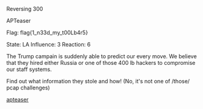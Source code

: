 Reversing 300

APTeaser

Flag: flag{1_n33d_my_t00Lb4r5}

State: LA
Influence: 3
Reaction: 6



The Trump campain is suddenly able to predict our every move. We believe that they hired either Russia or one of those 400 lb hackers to compromise our staff systems.

Find out what information they stole and how!
(No, it's not one of /those/ pcap challenges)

[apteaser](https://s3.amazonaws.com/hackthevote/apteaser.ed7297bf3faecccdc642c661607d41e804c7e819b2366d2939fb17df88ae4d4f.pcapng)
